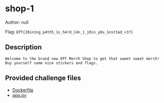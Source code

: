 # shop-1
Author: null

Flag: `EPT{J0in1ng_p4th5_1s_h4rd_C4n_1_j0in_y0u_1nst3ad_<3?}`
## Description
```
Welcome to the brand new EPT Merch Shop to get that sweet sweet merch! Buy yourself some nice stickers and flags.
```

## Provided challenge files
* [Dockerfile](Dockerfile)
* [app.py](app.py)
